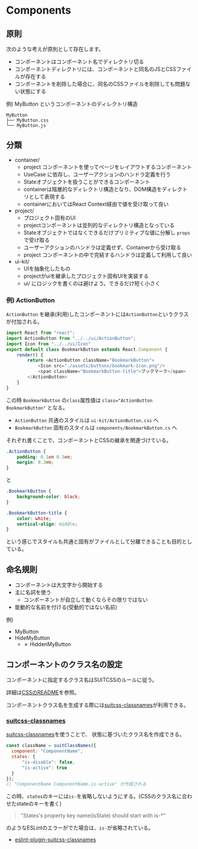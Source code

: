 # Components

## 原則

次のような考えが原則として存在します。

- コンポーネントはコンポーネント名でディレクトリ切る
- コンポーネントディレクトリには、コンポーネントと同名のJSとCSSファイルが存在する
- コンポーネントを削除した場合に、同名のCSSファイルを削除しても問題ない状態にする

例) MyButton というコンポーネントのディレクトリ構造

```
MyButton
├── MyButton.css
└── MyButton.js
```

## 分類

- container/
    - project コンポーネントを使ってページをレイアウトするコンポーネント
    - UseCase に依存し、ユーザーアクションのハンドラ定義を行う
    - Stateオブジェクトを扱うことができるコンポーネント
    - containerは階層的なディレクトリ構造となり、DOM構造をディレクトリとして表現する
    - containerにおいてはReact Context経由で値を受け取って良い
- project/
    - プロジェクト固有のUI
    - projectコンポーネントは並列的なディレクトリ構造となっている
    - Stateオブジェクトではなくできるだけプリミティブな値に分解し `props` で受け取る
    - ユーザーアクションのハンドラは定義せず、Containerから受け取る
    - project コンポーネントの中で完結するハンドラは定義して利用して良い
- ui-kit/
    - UIを抽象化したもの
    - projectがuiを継承したプロジェクト固有UIを実装する
    - ui/ にロジックを書くのは避けよう。できるだけ短く小さく

### 例) ActionButton

`ActionButton` を継承(利用)したコンポーネントには`ActionButton`というクラスが付加される。

```js
import React from "react";
import ActionButton from "../../ui/ActionButton";
import Icon from "../../ui/Icon"
export default class BookmarkButton extends React.Component {
    render() {
        return <ActionButton className="BookmarkButton">
            <Icon src="./assets/buttons/bookmark-icon.png"/>
            <span className="BookmarkButton-title">ブックマーク</span>
        </ActionButton>
    }
}
```

この時 `BookmarkButton` の`class`属性値は `class="ActionButton BookmarkButton"` となる。

- `ActionButton` 共通のスタイルは `ui-kit/ActionButton.css` へ
- `BookmarkButton` 固有のスタイルは `components/BookmarkButton.cs` へ

それぞれ書くことで、コンポーネントとCSSの継承を関連づけている。

```css
.ActionButton {
    padding: 0.1em 0.5em;
    margin: 0.3em;
}
```

と

```css
.BookmarkButton {
    background-color: black;
}

.BookmarkButton-title {
    color: white;
    vertical-align: middle;
}
```

という感じでスタイルも共通と固有がファイルとして分離できることも目的としている。

## 命名規則

- コンポーネントは大文字から開始する
- 主に名詞を使う
    - コンポーネントが自立して動くならその限りではない
- 能動的な名前を付ける(受動的ではない名前)

例)

- MyButton
- HideMyButton
    - ✗ HiddenMyButton

## コンポーネントのクラス名の設定

コンポーネントに指定するクラス名はSUITCSSのルールに従う。

詳細は[CSSのREADME](./css.md)を参照。

コンポーネントクラス名を生成する際には[suitcss-classnames](https://github.com/dwango-js/suitcss-classnames "suitcss-classnames")が利用できる。

### [suitcss-classnames](https://github.com/dwango-js/suitcss-classnames "suitcss-classnames")

[suitcss-classnames](https://github.com/dwango-js/suitcss-classnames "suitcss-classnames")を使うことで、
状態に基づいたクラス名を作成できる。

```js
const className = suitClassNames({
  component: "ComponentName",
  states: {
      "is-disable": false,
      "is-active": true
  }
});
// "ComponentName ComponentName.is-active" が作成される
```

この時、`states`のキーには`is-`を省略しないようにする。(CSSのクラス名に合わせたstateのキーを書く)

> "States's property key name(isState) should start with is-*"

のようなESLintのエラーがでた場合は、`is-`が省略されている。

- [eslint-plugin-suitcss-classnames](https://github.com/azu/eslint-plugin-suitcss-classnames "eslint-plugin-suitcss-classnames")
